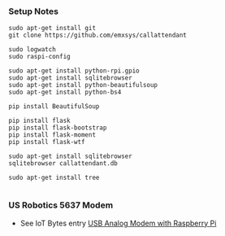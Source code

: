 ### Setup Notes
```
sudo apt-get install git
git clone https://github.com/emxsys/callattendant

sudo logwatch
sudo raspi-config

sudo apt-get install python-rpi.gpio
sudo apt-get install sqlitebrowser
sudo apt-get install python-beautifulsoup
sudo apt-get install python-bs4

pip install BeautifulSoup

pip install flask
pip install flask-bootstrap
pip install flask-moment
pip install flask-wtf

sudo apt-get install sqlitebrowser
sqlitebrowser callattendant.db

sudo apt-get install tree


```

### US Robotics 5637 Modem
- See IoT Bytes entry [USB Analog Modem with Raspberry Pi](https://iotbytes.wordpress.com/usb-analog-modem-with-raspberry-pi/)